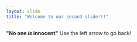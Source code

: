 ```yaml
---
layout: slide
title: "Welcome to our second slide!!!"
---
```

__"No one *is* innocent"__
Use the left arrow to go back!
